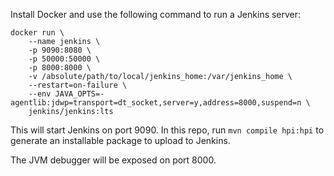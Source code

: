 Install Docker and use the following command to run a Jenkins server:

```
docker run \
    --name jenkins \
    -p 9090:8080 \
    -p 50000:50000 \
    -p 8000:8000 \
    -v /absolute/path/to/local/jenkins_home:/var/jenkins_home \
    --restart=on-failure \
    --env JAVA_OPTS=-agentlib:jdwp=transport=dt_socket,server=y,address=8000,suspend=n \
    jenkins/jenkins:lts
```

This will start Jenkins on port 9090. In this repo, run `mvn compile hpi:hpi` to generate an installable package
to upload to Jenkins.

The JVM debugger will be exposed on port 8000.